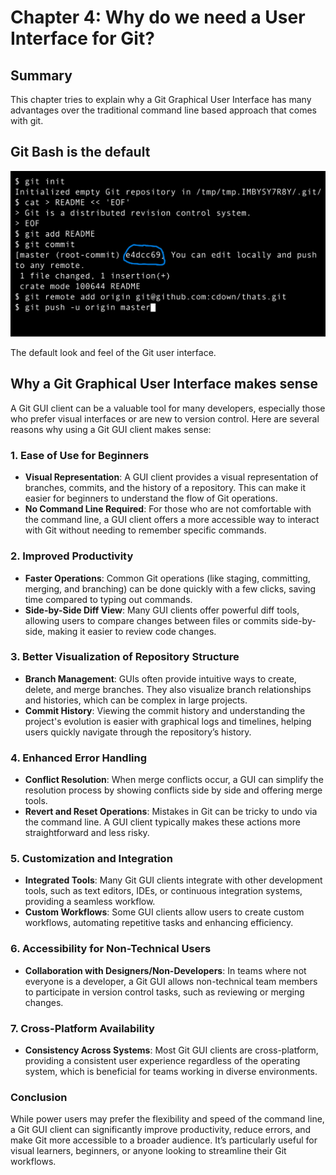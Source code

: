 # Chapter 4: Why do we need a User Interface for Git?

## Summary
This chapter tries to explain why a Git Graphical User Interface has many advantages over the traditional command line based approach that comes with git.

## Git Bash is the default

![Alt text for image](Pasted%20image%2020240826151417.png)

The default look and feel of the Git user interface.

## Why a Git Graphical User Interface makes sense

A Git GUI client can be a valuable tool for many developers, especially those who prefer visual interfaces or are new to version control. Here are several reasons why using a Git GUI client makes sense:

### 1. Ease of Use for Beginners
   - **Visual Representation**: A GUI client provides a visual representation of branches, commits, and the history of a repository. This can make it easier for beginners to understand the flow of Git operations.
   - **No Command Line Required**: For those who are not comfortable with the command line, a GUI client offers a more accessible way to interact with Git without needing to remember specific commands.

### 2. Improved Productivity
   - **Faster Operations**: Common Git operations (like staging, committing, merging, and branching) can be done quickly with a few clicks, saving time compared to typing out commands.
   - **Side-by-Side Diff View**: Many GUI clients offer powerful diff tools, allowing users to compare changes between files or commits side-by-side, making it easier to review code changes.

### 3. Better Visualization of Repository Structure
   - **Branch Management**: GUIs often provide intuitive ways to create, delete, and merge branches. They also visualize branch relationships and histories, which can be complex in large projects.
   - **Commit History**: Viewing the commit history and understanding the project's evolution is easier with graphical logs and timelines, helping users quickly navigate through the repository’s history.

### 4. Enhanced Error Handling
   - **Conflict Resolution**: When merge conflicts occur, a GUI can simplify the resolution process by showing conflicts side by side and offering merge tools.
   - **Revert and Reset Operations**: Mistakes in Git can be tricky to undo via the command line. A GUI client typically makes these actions more straightforward and less risky.

### 5. Customization and Integration
   - **Integrated Tools**: Many Git GUI clients integrate with other development tools, such as text editors, IDEs, or continuous integration systems, providing a seamless workflow.
   - **Custom Workflows**: Some GUI clients allow users to create custom workflows, automating repetitive tasks and enhancing efficiency.

### 6. Accessibility for Non-Technical Users
   - **Collaboration with Designers/Non-Developers**: In teams where not everyone is a developer, a Git GUI allows non-technical team members to participate in version control tasks, such as reviewing or merging changes.

### 7. Cross-Platform Availability
   - **Consistency Across Systems**: Most Git GUI clients are cross-platform, providing a consistent user experience regardless of the operating system, which is beneficial for teams working in diverse environments.

### Conclusion
While power users may prefer the flexibility and speed of the command line, a Git GUI client can significantly improve productivity, reduce errors, and make Git more accessible to a broader audience. It’s particularly useful for visual learners, beginners, or anyone looking to streamline their Git workflows.